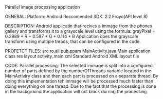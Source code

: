 
Parallel image processing application

GENERAL:
  Platform:           Android
  Reccomended SDK:    2.2 Froyo(API level 8)
  
DESCRIPTION:
  Android applicatin that recives a immage from the phones gallery and transforms it to a grayscale level 
    using the formula: grayPixel = 0.2989 * R + 0.587 * G + 0.114 * B
  Application does the grayscale transform using multiple treads, that can be configured in the code.
  
PROFETCT FILES:
  src
    ro.aii.pub.ppam
      MainActivity.java             Main application class
  res
    layout
      activity_main.xml             Standard Android XML layout file
      
CODE:
  Parallel processing:
    The selected immage is split into a configured number of parts defined by the numberOfThreads variable 
      located in the MainActiviry class and then each part is processed on a separate thread. By doing this 
      implementation teh immage will be processed much faster than doing everything on one thread.
    Due to the fact that the processing is done in the background the application will not block durring the
      processing
  
